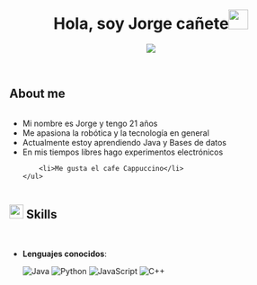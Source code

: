 <h1 align="center"><b>Hola, soy Jorge cañete</b><img src="https://media.giphy.com/media/hvRJCLFzcasrR4ia7z/giphy.gif" width="35"></h1>
<!--  -->
<p align="center">
  <a href="https://github.com/DenverCoder1/readme-typing-svg"><img src="https://readme-typing-svg.herokuapp.com/?font=Time+New+Roman&color=cyan&size=25&center=true&vCenter=true&width=600&height=100&lines=Estudiante+de+IT,++;UNPAZ;"></a>
</p>

<br>

	
## **About me**

<div style="display: flex; align-items: center;">
  <div>
    <ul>
      <li>Mi nombre es Jorge y tengo 21 años</li>
      <li>Me apasiona la robótica y la tecnología en general</li>
      <li>Actualmente estoy aprendiendo Java y Bases de datos</li>
      <li>En mis tiempos libres hago experimentos electrónicos</li>
      
		<li>Me gusta el cafe Cappuccino</li>
    </ul>
  </div>
<!---
  <div style="margin-left: 30px;">
	  
    <img src="./img/cafe.jpg" alt="Cafe" width="250">
	  
  </div>
  --->
</div>


## <img src="https://media2.giphy.com/media/QssGEmpkyEOhBCb7e1/giphy.gif?cid=ecf05e47a0n3gi1bfqntqmob8g9aid1oyj2wr3ds3mg700bl&rid=giphy.gif" width ="25"><b> Skills</b>
<br>

<p align="center">

- **Lenguajes conocidos**:
    
    ![Java](https://img.shields.io/badge/Java%20-%23F7DF1E.svg?style=for-the-badge&logo=java&logoColor=white)
    ![Python](https://img.shields.io/badge/Python%20-%2314354C.svg?style=for-the-badge&logo=python&logoColor=white)
    ![JavaScript](https://img.shields.io/badge/JavaScript%20-%23F7DF1E.svg?style=for-the-badge&logo=javascript&logoColor=black)
    ![C++](https://img.shields.io/badge/C++%20-%2300599C.svg?style=for-the-badge&logo=c%2B%2B&logoColor=white)

<br>   
<!---
jordanc72/jordanc72 is a ✨ special ✨ repository because its `README.md` (this file) appears on your GitHub profile.
You can click the Preview link to take a look at your changes.
--->
